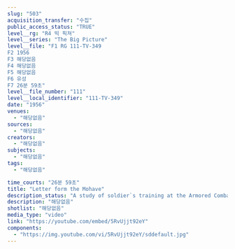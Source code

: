 ```yaml
---
slug: "503"
acquisition_transfer: "수집"
public_access_status: "TRUE"
level__rg: "R4 빅 픽쳐"
level__series: "The Big Picture"
level__file: "F1 RG 111-TV-349
F2 1956
F3 해당없음
F4 해당없음
F5 해당없음
F6 유성
F7 26분 59초"
level__file_number: "111"
level__local_identifier: "111-TV-349"
date: "1956"
venues: 
  - "해당없음"
sources: 
  - "해당없음"
creators: 
  - "해당없음"
subjects: 
  - "해당없음"
tags: 
  - "해당없음"

time_courts: "26분 59초"
title: "Letter form the Mohave"
description_status: "A study of soldier`s training at the Armored Combat Training Center, Camp Irwin, California."
description: "해당없음"
shotlist: "해당없음"
media_type: "video"
link: "https://youtube.com/embed/5RvUjjt92eY"
components: 
  - "https://img.youtube.com/vi/5RvUjjt92eY/sddefault.jpg"
---
```


